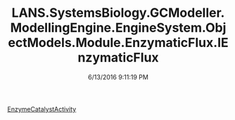 ﻿---
title: LANS.SystemsBiology.GCModeller.ModellingEngine.EngineSystem.ObjectModels.Module.EnzymaticFlux.IEnzymaticFlux
date: 6/13/2016 9:11:19 PM
---

[EnzymeCatalystActivity](T-LANS.SystemsBiology.GCModeller.ModellingEngine.EngineSystem.ObjectModels.Module.EnzymaticFlux.IEnzymaticFlux.EnzymeCatalystActivity.html)
